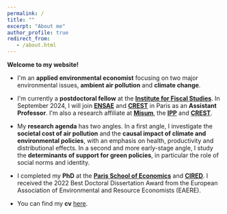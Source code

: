 ```yaml
---
permalink: /
title: ""
excerpt: "About me"
author_profile: true
redirect_from: 
   - /about.html
---
```


__Welcome to my website!__


* I'm an __applied environmental economist__ focusing on two major environmental issues, __ambient air pollution__ and __climate change__.

* I'm currently a __postdoctoral fellow__ at the <a href="https://ifs.org.uk/">__Institute for Fiscal Studies__</a>.  In September 2024, I will join <a href="https://www.ensae.fr/en">__ENSAE__</a> and <a href="https://crest.science/about-2/">__CREST__</a> in Paris as an __Assistant Professor__. I'm also a research affiliate at <a href="https://www.hhs.se/misum">__Misum__</a>, the <a href="https://www.ipp.eu/en/">__IPP__</a> and <a href="https://crest.science/about-2/">__CREST__</a>.

* My __research agenda__ has two angles. In a first angle, I investigate the __societal cost of air pollution__ and the __causal impact of climate and environmental policies__, with an emphasis on health, productivity and distributional effects. In a second and more early-stage angle, I study the __determinants of support for green policies__, in particular the role of social norms and identity.

* I completed my __PhD__ at the <a href="https://www.parisschoolofeconomics.eu/en/">__Paris School of Economics__</a> and <a href="https://www.centre-cired.fr/en/">__CIRED__</a>. I received the 2022 Best Doctoral Dissertation Award from the European Association of Environmental and Resource Economists (EAERE).
 
* You can find my __cv__ <a href="http://marionleroutier.github.io/files/Leroutier_cv_EN.pdf">here</a>.

